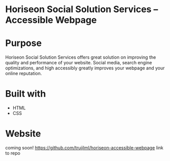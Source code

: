 # Horiseon Social Solution Services – Accessible Webpage

# Purpose
Horiseon Social Solution Services offers great solution on improving the quality and performance of your website. Social media, search engine optimizations, and high accessibly greatly improves your webpage and your online reputation.

# Built with 
* HTML
* CSS

# Website 
coming soon!
https://github.com/trujilml/horiseon-accessible-webpage link to repo
